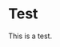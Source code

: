 <DOCTYPE html>
<html lang="en">
<head>
<body>


<h1>Test</h1>
<p>This is a test.</p>


</body>
</head>
